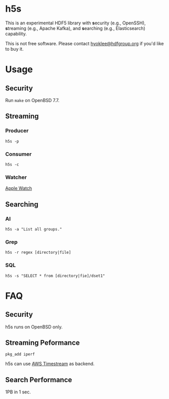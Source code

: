 # h5s

  This is an experimental HDF5 library with
  **s**ecurity (e.g., OpenSSH),
  **s**treaming (e.g., Apache Kafka), and
  **s**earching (e.g., Elasticsearch) capability. 

  This is not free software.
  Please contact hyoklee@hdfgroup.org if you'd like to buy it.

# Usage

## Security

  Run `make` on OpenBSD 7.7.
  
## Streaming

### Producer

`h5s -p`

### Consumer

`h5s -c`

### Watcher

[Apple Watch](https://youtu.be/qdjAHVON01s)


## Searching

### AI

`h5s -a "List all groups."`

### Grep

`h5s -r regex [directory|file]` 

### SQL

`h5s -s "SELECT * from [directory|fie]/dset1"`

# FAQ

## Security

  h5s runs on OpenBSD only.
  
## Streaming Peformance
  
 `pkg_add iperf`
 
 h5s can use [AWS Timestream](https://aws.amazon.com/timestream/) as backend.

## Search Performance

  1PB in 1 sec.

  

  
